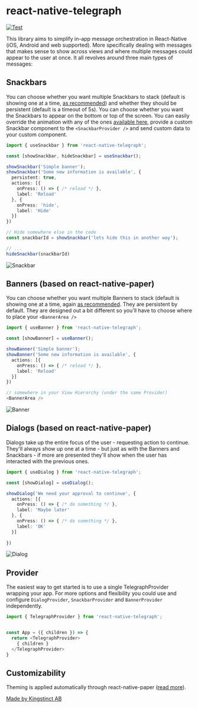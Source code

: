 # react-native-telegraph

[![Test](https://github.com/robertherber/react-native-telegraph/actions/workflows/test.yml/badge.svg)](https://github.com/robertherber/react-native-telegraph/actions/workflows/test.yml)

This library aims to simplify in-app message orchestration in React-Native (iOS, Android and web supported). More specifically dealing with messages that makes sense to show across views and where multiple messages could appear to the user at once. It all revolves around three main types of messages:

## Snackbars

You can choose whether you want multiple Snackbars to stack (default is showing one at a time, [as recommended](https://material.io/components/snackbars#usage)) and whether they should be persistent (default is a timeout of 5s). You can choose whether you want the Snackbars to appear on the bottom or top of the screen. You can easily override the animation with any of the ones [available here](https://github.com/oblador/react-native-animatable#animations-2), provide a custom Snackbar component to the `<SnackbarProvider />` and send custom data to your custom component.

```TypeScript
import { useSnackbar } from 'react-native-telegraph';

const [showSnackbar, hideSnackbar] = useSnackbar();

showSnackbar('Simple banner');
showSnackbar('Some new information is available', {
  persistent: true,
  actions: [{
    onPress: () => { /* reload */ },
    label: 'Reload'
  }, {
    onPress: 'hide',
    label: 'Hide'
  }]
})

// Hide somewhere else in the code
const snackbarId = showSnackbar('lets hide this in another way');

// ...
hideSnackbar(snackbarId)
```

![Snackbar](https://callstack.github.io/react-native-paper/screenshots/snackbar.gif)

## Banners (based on react-native-paper)

You can choose whether you want multiple Banners to stack (default is showing one at a time, again [as recommended](https://material.io/components/banners#usage). They are persistent by default. They are designed out a bit different so you'll have to choose where to place your `<BannerArea />`

```TypeScript
import { useBanner } from 'react-native-telegraph';

const [showBanner] = useBanner();

showBanner('Simple banner');
showBanner('Some new information is available', {
  actions: [{
    onPress: () => { /* reload */ },
    label: 'Reload'
  }]
})

// somewhere in your View Hierarchy (under the same Provider)
<BannerArea />

```

![Banner](https://callstack.github.io/react-native-paper/screenshots/banner.gif)

## Dialogs (based on react-native-paper)

Dialogs take up the entire focus of the user - requesting action to continue. They'll always show up one at a time - but just as with the Banners and Snackbars - if more are presented they'll show when the user has interacted with the previous ones.

```TypeScript
import { useDialog } from 'react-native-telegraph';

const [showDialog] = useDialog();

showDialog('We need your approval to continue', {
  actions: [{
    onPress: () => { /* do something */ },
    label: 'Maybe later'
  }, {
    onPress: () => { /* do something */ },
    label: 'OK'
  }]
  
})
```

![Dialog](https://callstack.github.io/react-native-paper/screenshots/dialog-1.png)

## Provider

The easiest way to get started is to use a single TelegraphProvider wrapping your app. For more options and flexibility you could use and configure `DialogProvider`, `SnackbarProvider` and `BannerProvider` independently.

```TypeScript
import { TelegraphProvider } from 'react-native-telegraph';


const App = ({ children }) => {
  return <TelegraphProvider>
    { children }
  </TelegraphProvider>
}
```

## Customizability

Theming is applied automatically through react-native-paper ([read more](https://callstack.github.io/react-native-paper/theming.html)).

[Made by Kingstinct AB](https://kingstinct.com)
